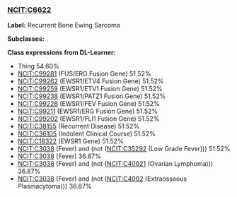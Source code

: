 
### [NCIT:C6622](http://purl.obolibrary.org/obo/NCIT_C6622)
**Label:** Recurrent Bone Ewing Sarcoma

**Subclasses:** 

**Class expressions from DL-Learner:**

- Thing 54.60%
- [NCIT:C99281](http://purl.obolibrary.org/obo/NCIT_C99281) (FUS/ERG Fusion Gene) 51.52%
- [NCIT:C99262](http://purl.obolibrary.org/obo/NCIT_C99262) (EWSR1/ETV4 Fusion Gene) 51.52%
- [NCIT:C99259](http://purl.obolibrary.org/obo/NCIT_C99259) (EWSR1/ETV1 Fusion Gene) 51.52%
- [NCIT:C99238](http://purl.obolibrary.org/obo/NCIT_C99238) (EWSR1/PATZ1 Fusion Gene) 51.52%
- [NCIT:C99226](http://purl.obolibrary.org/obo/NCIT_C99226) (EWSR1/FEV Fusion Gene) 51.52%
- [NCIT:C99211](http://purl.obolibrary.org/obo/NCIT_C99211) (EWSR1/ERG Fusion Gene) 51.52%
- [NCIT:C99202](http://purl.obolibrary.org/obo/NCIT_C99202) (EWSR1/FLI1 Fusion Gene) 51.52%
- [NCIT:C38155](http://purl.obolibrary.org/obo/NCIT_C38155) (Recurrent Disease) 51.52%
- [NCIT:C36105](http://purl.obolibrary.org/obo/NCIT_C36105) (Indolent Clinical Course) 51.52%
- [NCIT:C18322](http://purl.obolibrary.org/obo/NCIT_C18322) (EWSR1 Gene) 51.52%
- [NCIT:C3038](http://purl.obolibrary.org/obo/NCIT_C3038) (Fever) and (not ([NCIT:C35292](http://purl.obolibrary.org/obo/NCIT_C35292) (Low Grade Fever))) 51.52%
- [NCIT:C3038](http://purl.obolibrary.org/obo/NCIT_C3038) (Fever) 36.87%
- [NCIT:C3038](http://purl.obolibrary.org/obo/NCIT_C3038) (Fever) and (not ([NCIT:C40021](http://purl.obolibrary.org/obo/NCIT_C40021) (Ovarian Lymphoma))) 36.87%
- [NCIT:C3038](http://purl.obolibrary.org/obo/NCIT_C3038) (Fever) and (not ([NCIT:C4002](http://purl.obolibrary.org/obo/NCIT_C4002) (Extraosseous Plasmacytoma))) 36.87%


